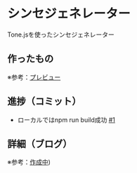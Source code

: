 # シンセジェネレーター

Tone.jsを使ったシンセジェネレーター

## 作ったもの

※参考：[プレビュー]()

## 進捗（コミット）

- ローカルではnpm run build成功 [#1](https://github.com/ryo-i/synth-generator/issues/1)

## 詳細（ブログ）

※参考：[作成中]())